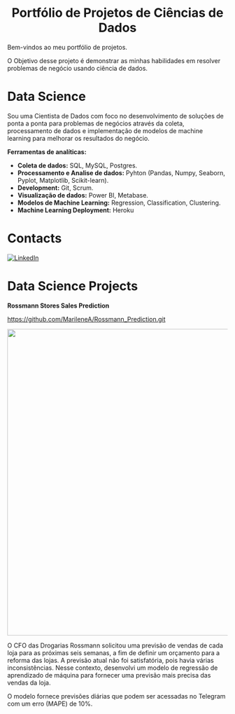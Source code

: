 
# <center>Portfólio de Projetos de Ciências de Dados</center>

Bem-vindos ao meu portfólio de projetos.

O Objetivo desse projeto é demonstrar as minhas habilidades em resolver problemas de negócio usando ciência de dados.


# Data Science

Sou uma Cientista de Dados com foco no desenvolvimento de soluções de ponta a ponta para problemas de negócios através da coleta, processamento de dados e implementação de modelos de machine learning para melhorar os resultados do negócio.

**Ferramentas de analíticas:**
- **Coleta de dados:** SQL, MySQL, Postgres.
- **Processamento e Analise de dados:** Pyhton (Pandas, Numpy, Seaborn, Pyplot, Matplotlib, Scikit-learn).
- **Development:** Git, Scrum.
- **Visualização de dados:** Power BI, Metabase.
- **Modelos de Machine Learning:** Regression, Classification, Clustering.
- **Machine Learning Deployment:** Heroku

# Contacts

[<img alt="LinkedIn" src="https://img.shields.io/badge/LinkedIn-0077B5?style=for-the-badge&logo=linkedin&logoColor=white"/>]( https://www.linkedin.com/in/marilenesousa/)

# Data Science Projects

**Rossmann Stores Sales Prediction**

https://github.com/MarileneA/Rossmann_Prediction.git

<div align="center">
<img src="https://user-images.githubusercontent.com/87071331/175528964-e39311b6-59a6-41a2-a523-cb0cc98dbe95.jpg" width="700px" />
</div>


O CFO das Drogarias Rossmann solicitou uma previsão de vendas de cada loja para as próximas seis semanas, a fim de definir um orçamento para a reforma das lojas. A previsão atual não foi satisfatória, pois havia várias inconsistências. Nesse contexto, desenvolvi um modelo de regressão de aprendizado de máquina para fornecer uma previsão mais precisa das vendas da loja.

O modelo fornece previsões diárias que podem ser acessadas no Telegram com um erro (MAPE) de 10%.


  

